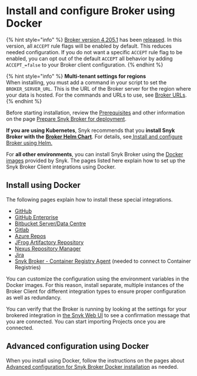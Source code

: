# Install and configure Broker using Docker

{% hint style="info" %}
[Broker version 4.205.1](https://github.com/snyk/broker/blob/cb4f89e05eb42605f076321b952cdb7e57bf4111/config.default.json#L8) has been [released](https://updates.snyk.io). In this version, all `ACCEPT` rule flags will be enabled by default. This reduces needed configuration. If you do not want a specific `ACCEPT` rule flag to be enabled, you can opt out of the default `ACCEPT` all behavior by adding `ACCEPT_=false` to your Broker client configuration.
{% endhint %}

{% hint style="info" %}
**Multi-tenant settings for regions**\
When installing, you must add a command in your script to set the `BROKER_SERVER_URL`. This is the URL of the Broker server for the region where your data is hosted. For the commands and URLs to use, see [Broker URLs](../../../../../snyk-data-and-governance/regional-hosting-and-data-residency.md#broker-server-urls).
{% endhint %}

Before starting installation, review the [Prerequisites](../prepare-snyk-broker-for-deployment/#prerequisites-for-snyk-broker) and other information on the page [Prepare Snyk Broker for deployment](../prepare-snyk-broker-for-deployment/).

**If you are using Kubernetes**, Snyk recommends that you **install Snyk Broker with the** [**Broker Helm Chart**](https://github.com/snyk/snyk-broker-helm). For details, see[ Install and configure Broker using Helm.](install-and-configure-broker-using-helm.md)

For **all other environments**, you can install Snyk Broker using the [Docker images](https://github.com/snyk/broker) provided by Snyk. The pages listed here explain how to set up the Snyk Broker Client integrations using Docker.

## Install using Docker

The following pages explain how to install these special integrations.

* [GitHub](github-prerequisites-and-steps-to-install-and-configure-broker/github-install-and-configure-using-docker.md)
* [GitHub Enterprise](github-enterprise-prerequisites-and-steps-to-install-and-configure-broker/github-enterprise-install-and-configure-using-docker.md)
* [Bitbucket Server/Data Centre](bitbucket-server-data-center-prerequisites-and-steps-to-install-and-configure-broker/bitbucket-server-data-center-install-and-configure-using-docker.md)
* [Gitlab](gitlab-prerequisites-and-steps-to-install-and-configure-broker/gitlab-install-and-configure-using-docker.md)
* [Azure Repos](azure-repos-prerequisites-and-steps-to-install-and-configure-broker/azure-repos-install-and-configure-using-docker.md)
* [JFrog Artifactory Repository](artifactory-repository-install-and-configure-broker/artifactory-repository-install-and-configure-using-docker.md)
* [Nexus Repository Manager](nexus-repository-prerequisites-and-steps-to-install-and-configure-broker/nexus-repository-install-and-configure-using-docker.md)
* [Jira](jira-prerequisites-and-steps-to-install-and-configure-broker/jira-install-and-configure-using-docker.md)
* [Snyk Broker - Container Registry Agent](../../snyk-broker-container-registry-agent/) (needed to connect to Container Registries)

You can customize the configuration using the environment variables in the Docker images. For this reason, install separate, multiple instances of the Broker Client for different integration types to ensure proper configuration as well as redundancy.

You can verify that the Broker is running by looking at the settings for your brokered integration in [the Snyk Web UI](https://app.snyk.io) to see a confirmation message that you are connected. You can start importing Projects once you are connected.

## Advanced configuration using Docker

When you install using Docker, follow the instructions on the pages about [Advanced configuration for Snyk Broker Docker installation](advanced-configuration-for-snyk-broker-docker-installation/) as needed.



